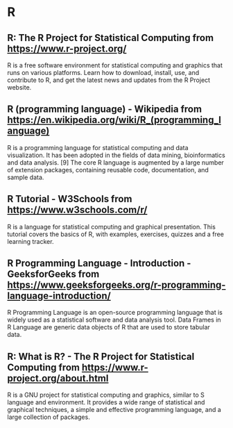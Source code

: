 # R
## R: The R Project for Statistical Computing from https://www.r-project.org/
R is a free software environment for statistical computing and graphics that runs on various platforms. Learn how to download, install, use, and contribute to R, and get the latest news and updates from the R Project website.
## R (programming language) - Wikipedia from https://en.wikipedia.org/wiki/R_(programming_language)
R is a programming language for statistical computing and data visualization. It has been adopted in the fields of data mining, bioinformatics and data analysis. [9] The core R language is augmented by a large number of extension packages, containing reusable code, documentation, and sample data.
## R Tutorial - W3Schools from https://www.w3schools.com/r/
R is a language for statistical computing and graphical presentation. This tutorial covers the basics of R, with examples, exercises, quizzes and a free learning tracker.
## R Programming Language - Introduction - GeeksforGeeks from https://www.geeksforgeeks.org/r-programming-language-introduction/
R Programming Language is an open-source programming language that is widely used as a statistical software and data analysis tool. Data Frames in R Language are generic data objects of R that are used to store tabular data.
## R: What is R? - The R Project for Statistical Computing from https://www.r-project.org/about.html
R is a GNU project for statistical computing and graphics, similar to S language and environment. It provides a wide range of statistical and graphical techniques, a simple and effective programming language, and a large collection of packages.
